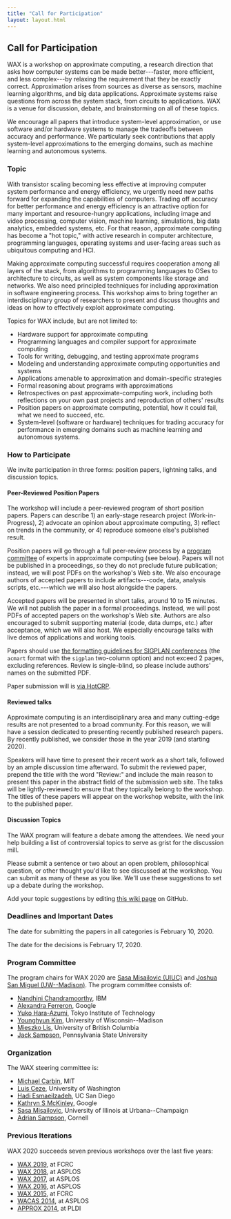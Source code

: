 ```yaml
---
title: "Call for Participation"
layout: layout.html
---
```


## Call for Participation

WAX is a workshop on approximate computing, a research direction that asks how computer systems can be made better---faster, more efficient, and less complex---by relaxing the requirement that they be exactly correct. Approximation arises from sources as diverse as sensors, machine learning algorithms, and big data applications. Approximate systems raise questions from across the system stack, from circuits to applications. WAX is a venue for discussion, debate, and brainstorming on all of these topics. 

We encourage all papers that introduce system-level approximation, or use software and/or hardware systems to manage the tradeoffs between accuracy and performance. We particularly seek contributions that apply system-level approximations to the emerging domains, such as machine learning and autonomous systems. 


### Topic

With transistor scaling becoming less effective at improving computer system performance and energy efficiency, we urgently need new paths forward for expanding the capabilities of computers. Trading off accuracy for better performance and energy efficiency is an attractive option for many important and resource-hungry applications, including image and video processing, computer vision, machine learning, simulations, big data analytics, embedded systems, etc. For that reason, approximate computing has become a "hot topic," with active research in computer architecture, programming languages, operating systems and user-facing areas such as ubiquitous computing and HCI.

Making approximate computing successful requires cooperation among all layers of the stack, from algorithms to programming languages to OSes to architecture to circuits, as well as system components like storage and networks. We also need principled techniques for including approximation in software engineering process. This workshop aims to bring together an interdisciplinary group of researchers to present and discuss thoughts and ideas on how to effectively exploit approximate computing.

Topics for WAX include, but are not limited to:

- Hardware support for approximate computing
- Programming languages and compiler support for approximate computing
- Tools for writing, debugging, and testing approximate programs
- Modeling and understanding approximate computing opportunities and systems
- Applications amenable to approximation and domain-specific strategies
- Formal reasoning about programs with approximations
- Retrospectives on past approximate-computing work, including both reflections on your own past projects and reproduction of others' results
- Position papers on approximate computing, potential, how it could fail, what we need to succeed, etc.
- System-level (software or hardware) techniques for trading accuracy for performance in emerging domains such as machine learning and autonomous systems. 


### How to Participate

We invite participation in three forms: position papers, lightning talks, and discussion topics.

#### Peer-Reviewed Position Papers

The workshop will include a peer-reviewed program of short position papers. Papers can describe 1) an early-stage research project (Work-in-Progress), 2) advocate an opinion about approximate computing, 3) reflect on trends in the community, or 4) reproduce someone else's published result.

Position papers will go through a full peer-review process by a [program committee][pc] of experts in approximate computing (see below). Papers will not be published in a proceedings, so they do not preclude future publication; instead, we will post PDFs on the workshop's Web site. We also encourage authors of accepted papers to include artifacts---code, data, analysis scripts, etc.---which we will also host alongside the papers.

Accepted papers will be presented in short talks, around 10 to 15 minutes.
We will not publish the paper in a formal proceedings. Instead, we will post PDFs of accepted papers on the workshop's Web site.
Authors are also encouraged to submit supporting material (code, data dumps, etc.) after acceptance, which we will also host.
We especially encourage talks with live demos of applications and working tools.

Papers should use [the formatting guidelines for SIGPLAN conferences][sigplanconf] (the `acmart` format with the `sigplan` two-column option) and not exceed 2 pages, excluding references. Review is single-blind, so please include authors' names on the submitted PDF.

Paper submission will is [via HotCRP][hotcrp].

[pc]: #program-committee
[sigplanconf]: http://www.sigplan.org/Resources/Author/
[hotcrp]: https://www.cs.cornell.edu/conferences/wax2020/

#### Reviewed talks

Approximate computing is an interdisciplinary area and many cutting-edge results are not presented to a broad community. For this reason, we will have a session dedicated to presenting recently published research papers. By recently published, we consider those in the year 2019 (and starting 2020). 

Speakers will have time to present their recent work as a short talk, followed by an ample discussion time afterward. To submit the reviewed paper, prepend the title with the word "Review:" and include the main reason to present this paper in the abstract field of the submission web site. The talks will be lightly-reviewed to ensure that they topically belong to the workshop. The titles of these papers will appear on the workshop website, with the link to the published paper. 



#### Discussion Topics

The WAX program will feature a debate among the attendees. We need your help building a list of controversial topics to serve as grist for the discussion mill.

Please submit a sentence or two about an open problem, philosophical question, or other thought you'd like to see discussed at the workshop. You can submit as many of these as you like. We'll use these suggestions to set up a debate during the workshop.

Add your topic suggestions by editing [this wiki page][topics] on GitHub.

[topics]: https://github.com/cucapra/wax2020/wiki/Discussion-Topics

### Deadlines and Important Dates

The date for submitting the papers in all categories is February 10, 2020.

The date for the decisions is February 17, 2020. 

### Program Committee

The program chairs for WAX 2020 are [Sasa Misailovic (UIUC)][sasa] and [Joshua San Miguel (UW--Madison)][josh].
The program committee consists of:

- [Nandhini Chandramoorthy](https://researcher.watson.ibm.com/researcher/view.php?person=ibm-Nandhini.Chandramoorthy), IBM
- [Alexandra Ferreron](http://webdiis.unizar.es/~ferreron/), Google
- [Yuko Hara-Azumi](https://sites.google.com/site/yukoharaazumi/), Tokyo Institute of Technology
- [Younghyun Kim](https://wisest.ece.wisc.edu/staff/kim-younghyun/), University of Wisconsin--Madison
- [Mieszko Lis](http://mieszko.ece.ubc.ca/), University of British Columbia
- [Jack Sampson](http://www.cse.psu.edu/~jms1257/), Pennsylvania State University

[sasa]: http://misailo.cs.illinois.edu/
[josh]: https://jsm.ece.wisc.edu/ 

### Organization

The WAX steering committee is:

* [Michael Carbin](http://people.csail.mit.edu/mcarbin/), MIT
* [Luis Ceze](https://homes.cs.washington.edu/~luisceze/), University of Washington
* [Hadi Esmaeilzadeh](http://www.cc.gatech.edu/~hadi/), UC San Diego
* [Kathryn S McKinley](https://www.cs.utexas.edu/users/mckinley/), Google
* [Sasa Misailovic](http://misailo.web.engr.illinois.edu), University of Illinois at Urbana--Champaign
* [Adrian Sampson](http://www.cs.cornell.edu/~asampson/), Cornell

### Previous Iterations

WAX 2020 succeeds seven previous workshops over the last five years:

* [WAX 2019][], at FCRC
* [WAX 2018][], at ASPLOS
* [WAX 2017][], at ASPLOS
* [WAX 2016][], at ASPLOS
* [WAX 2015][], at FCRC
* [WACAS 2014][], at ASPLOS
* [APPROX 2014][], at PLDI

[wax 2019]: http://approximate.computer/wax2019/
[wax 2018]: http://approximate.computer/wax2018/
[wax 2017]: http://approximate.computer/wax2017/
[wax 2016]: http://approximate.computer/wax2016/
[wax 2015]: http://sampa.cs.washington.edu/new/wax2015/
[wacas 2014]: http://sampa.cs.washington.edu/new/wacas14/
[approx 2014]: http://approx2014.cs.umass.edu/
